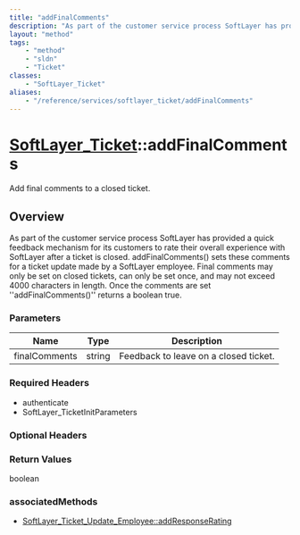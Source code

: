 ```yaml
---
title: "addFinalComments"
description: "As part of the customer service process SoftLayer has provided a quick feedback mechanism for its customers to rate thei... "
layout: "method"
tags:
    - "method"
    - "sldn"
    - "Ticket"
classes:
    - "SoftLayer_Ticket"
aliases:
    - "/reference/services/softlayer_ticket/addFinalComments"
---
```

# [SoftLayer_Ticket](/reference/services/SoftLayer_Ticket)::addFinalComments

Add final comments to a closed ticket.


## Overview 
As part of the customer service process SoftLayer has provided a quick feedback mechanism for its customers to rate their overall experience with SoftLayer after a ticket is closed. addFinalComments() sets these comments for a ticket update made by a SoftLayer employee. Final comments may only be set on closed tickets, can only be set once, and may not exceed 4000 characters in length. Once the comments are set ''addFinalComments()'' returns a boolean true. 

### Parameters 
|Name | Type | Description |
| --- | --- | --- |
|finalComments| string| Feedback to leave on a closed ticket.|


### Required Headers
* authenticate
* SoftLayer_TicketInitParameters

### Optional Headers

### Return Values
boolean


### associatedMethods

*  [SoftLayer_Ticket_Update_Employee::addResponseRating](/reference/services/SoftLayer_Ticket_Update_Employee/addResponseRating )

